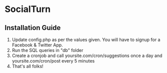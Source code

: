 # SocialTurn

## Installation Guide

1. Update config.php as per the values given. You will have to signup for a Facebook & Twitter App.
2. Run the SQL queries in "db" folder
3. Create a cronjob and call yoursite.com/cron/suggestions once a day and yoursite.com/cron/post every 5 minutes
4. That's all folks!
